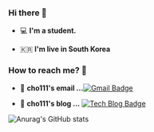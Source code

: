 ### Hi there 👋



 - 💻   **I'm a student.**    

 - 🇰🇷  **I'm live in South Korea**

### How to reach me? 🤔

- 📮  **cho111's email ...**[![Gmail Badge](https://img.shields.io/badge/Gmail-d14836?style=flat-square&logo=Gmail&logoColor=white&link=mailto:qorrha159@gmail.com)](mailto:qorrha159@gmail.com)


- 📒  **cho111's blog ...** [![Tech Blog Badge](http://img.shields.io/badge/-Tech%20blog-black?style=flat-square&logo=blogger&logoColor=white&link=https://cho111.github.io/)](https://cho111.github.io/)

![Anurag's GitHub stats](https://github-readme-stats.vercel.app/api?username=cho111&show_icons=true&theme=cobalt)   


